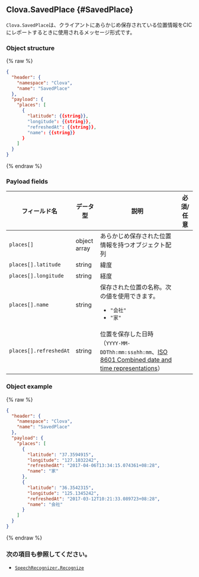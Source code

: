 ## Clova.SavedPlace {#SavedPlace}
`Clova.SavedPlace`は、クライアントにあらかじめ保存されている位置情報をCICにレポートするときに使用されるメッセージ形式です。

### Object structure
{% raw %}
```json
{
  "header": {
    "namespace": "Clova",
    "name": "SavedPlace"
  },
  "payload": {
    "places": [
      {
        "latitude": {{string}},
        "longitude": {{string}},
        "refreshedAt": {{string}},
        "name": {{string}}
      }
    ]
  }
}
```
{% endraw %}

### Payload fields

| フィールド名       | データ型    | 説明                     | 必須/任意 |
|---------------|---------|-----------------------------|:---------:|
| `places[]`             | object array | あらかじめ保存された位置情報を持つオブジェクト配列                                          |  |
| `places[].latitude`    | string       | 緯度                                                                          |  |
| `places[].longitude`   | string       | 経度                                                                          |  |
| `places[].name`        | string       | 保存された位置の名称。次の値を使用できます。<ul><li><code>"会社"</code></li><li><code>"家"</code></li></ul>       |  |
| `places[].refreshedAt` | string       | 位置を保存した日時（`YYYY-MM-DDThh:mm:ss±hh:mm`、<a href="https://en.wikipedia.org/wiki/ISO_8601#Combined_date_and_time_representations" target="_blank">ISO 8601 Combined date and time representations</a>）  |  |


### Object example
{% raw %}
```json
{
  "header": {
    "namespace": "Clova",
    "name": "SavedPlace"
  },
  "payload": {
    "places": [
      {
        "latitude": "37.3594915",
        "longitude": "127.1032242",
        "refreshedAt": "2017-04-06T13:34:15.074361+08:28",
        "name": "家"
      },
      {
        "latitude": "36.3542315",
        "longitude": "125.1345242",
        "refreshedAt": "2017-03-12T10:21:33.089723+08:28",
        "name": "会社"
      }
    ]
  }
}
```
{% endraw %}

### 次の項目も参照してください。
* [`SpeechRecognizer.Recognize`](/Develop/References/MessageInterfaces/SpeechRecognizer.md#Recognize)
